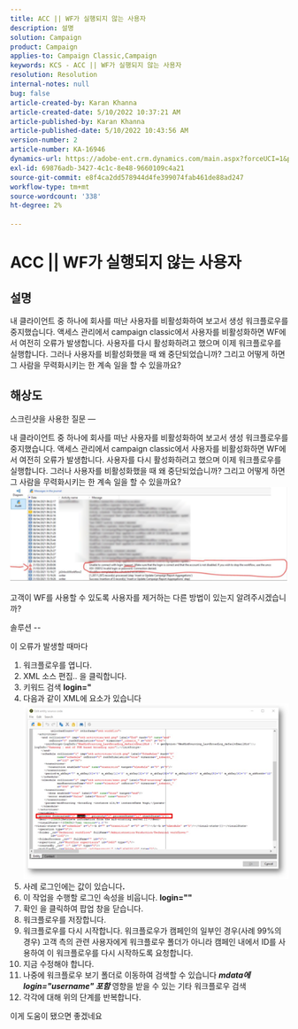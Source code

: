 ```yaml
---
title: ACC || WF가 실행되지 않는 사용자
description: 설명
solution: Campaign
product: Campaign
applies-to: Campaign Classic,Campaign
keywords: KCS - ACC || WF가 실행되지 않는 사용자
resolution: Resolution
internal-notes: null
bug: false
article-created-by: Karan Khanna
article-created-date: 5/10/2022 10:37:21 AM
article-published-by: Karan Khanna
article-published-date: 5/10/2022 10:43:56 AM
version-number: 2
article-number: KA-16946
dynamics-url: https://adobe-ent.crm.dynamics.com/main.aspx?forceUCI=1&pagetype=entityrecord&etn=knowledgearticle&id=7512bb29-4dd0-ec11-a7b5-00224809c556
exl-id: 69876adb-3427-4c1c-8e48-9660109c4a21
source-git-commit: e8f4ca2dd578944d4fe399074fab461de88ad247
workflow-type: tm+mt
source-wordcount: '338'
ht-degree: 2%

---
```


# ACC || WF가 실행되지 않는 사용자

## 설명


내 클라이언트 중 하나에 회사를 떠난 사용자를 비활성화하여 보고서 생성 워크플로우를 중지했습니다. 액세스 관리에서 campaign classic에서 사용자를 비활성화하면 WF에서 여전히 오류가 발생합니다. 사용자를 다시 활성화하려고 했으며 이제 워크플로우를 실행합니다. 그러나 사용자를 비활성화했을 때 왜 중단되었습니까? 그리고 어떻게 하면 그 사람을 무력화시키는 한 계속 일을 할 수 있을까요?


## 해상도


스크린샷을 사용한 질문 —



내 클라이언트 중 하나에 회사를 떠난 사용자를 비활성화하여 보고서 생성 워크플로우를 중지했습니다. 액세스 관리에서 campaign classic에서 사용자를 비활성화하면 WF에서 여전히 오류가 발생합니다. 사용자를 다시 활성화하려고 했으며 이제 워크플로우를 실행합니다. 그러나 사용자를 비활성화했을 때 왜 중단되었습니까? 그리고 어떻게 하면 그 사람을 무력화시키는 한 계속 일을 할 수 있을까요?
![](assets/178d95b7-4dd0-ec11-a7b5-00224809c556.png)

고객이 WF를 사용할 수 있도록 사용자를 제거하는 다른 방법이 있는지 알려주시겠습니까?





솔루션 --

이 오류가 발생할 때마다

1. 워크플로우를 엽니다.
2. XML 소스 편집.. 을 클릭합니다.
3. 키워드 검색 <b>login=&quot;</b>
4. 다음과 같이 XML에 요소가 있습니다![](assets/dee6636f-799e-eb11-b1ac-000d3a368466.png)
5. 사례 로그인에는 값이 있습니다<b>.</b>
6. 이 작업을 수행할 로그인 속성을 비웁니다. <b>login=&quot;&quot;</b>
7. 확인 을 클릭하여 팝업 창을 닫습니다.
8. 워크플로우를 저장합니다.
9. 워크플로우를 다시 시작합니다. 워크플로우가 캠페인의 일부인 경우(사례 99%의 경우) 고객 측의 관련 사용자에게 워크플로우 폴더가 아니라 캠페인 내에서 ID를 사용하여 이 워크플로우를 다시 시작하도록 요청합니다.
10. 지금 수정해야 합니다.
11. 나중에 워크플로우 보기 폴더로 이동하여 검색할 수 있습니다 <b>*mdata에 login=&quot;username&quot; 포함</b>* 영향을 받을 수 있는 기타 워크플로우 검색
12. 각각에 대해 위의 단계를 반복합니다.


이게 도움이 됐으면 좋겠네요
